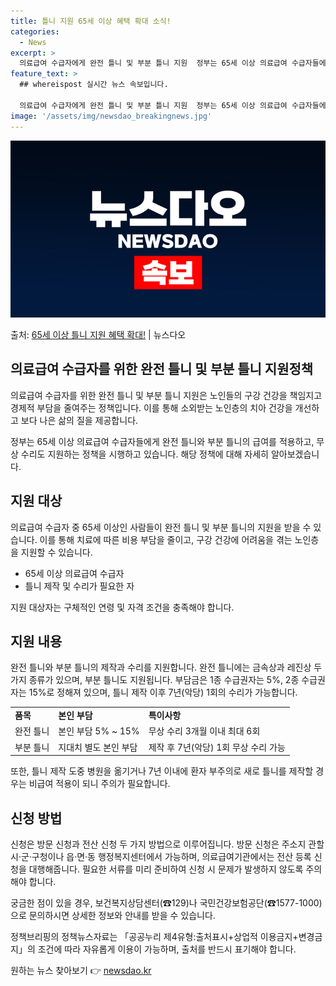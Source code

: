 ```yaml
---
title: 틀니 지원 65세 이상 혜택 확대 소식!
categories:
  - News
excerpt: >
  의료급여 수급자에게 완전 틀니 및 부분 틀니 지원  정부는 65세 이상 의료급여 수급자들에게 완전 틀니와 부…
feature_text: >
  ## whereispost 실시간 뉴스 속보입니다.

  의료급여 수급자에게 완전 틀니 및 부분 틀니 지원  정부는 65세 이상 의료급여 수급자들에게 완전 틀니와 부…
image: '/assets/img/newsdao_breakingnews.jpg'
---
```


![뉴스다오 속보](/assets/img/newsdao_breakingnews.jpg)

<p>출처: <a href="https://newsdao.kr/4325" rel="dofollow">65세 이상 틀니 지원 혜택 확대!</a> | 뉴스다오</p>

<h2 data-ke-size="size26">의료급여 수급자를 위한 완전 틀니 및 부분 틀니 지원정책</h2>
의료급여 수급자를 위한 완전 틀니 및 부분 틀니 지원은 노인들의 구강 건강을 책임지고 경제적 부담을 줄여주는 정책입니다. 이를 통해 소외받는 노인층의 치아 건강을 개선하고 보다 나은 삶의 질을 제공합니다.

<p data-ke-size="size16">정부는 65세 이상 의료급여 수급자들에게 완전 틀니와 부분 틀니의 급여를 적용하고, 무상 수리도 지원하는 정책을 시행하고 있습니다. 해당 정책에 대해 자세히 알아보겠습니다.</p>

<h2 data-ke-size="size24">지원 대상</h2>
의료급여 수급자 중 65세 이상인 사람들이 완전 틀니 및 부분 틀니의 지원을 받을 수 있습니다. 이를 통해 치료에 따른 비용 부담을 줄이고, 구강 건강에 어려움을 겪는 노인층을 지원할 수 있습니다.

<ul>
    <li>65세 이상 의료급여 수급자</li>
    <li>틀니 제작 및 수리가 필요한 자</li>
</ul>

<p data-ke-size="size16">지원 대상자는 구체적인 연령 및 자격 조건을 충족해야 합니다.</p>

<h2 data-ke-size="size24">지원 내용</h2>
완전 틀니와 부분 틀니의 제작과 수리를 지원합니다. 완전 틀니에는 금속상과 레진상 두 가지 종류가 있으며, 부분 틀니도 지원됩니다. 부담금은 1종 수급권자는 5%, 2종 수급권자는 15%로 정해져 있으며, 틀니 제작 이후 7년(악당) 1회의 수리가 가능합니다.

<table>
  <tr>
    <td><b>품목</b></td>
    <td><b>본인 부담</b></td>
    <td><b>특이사항</b></td>
  </tr>
  <tr>
    <td>완전 틀니</td>
    <td>본인 부담 5% ~ 15%</td>
    <td>무상 수리 3개월 이내 최대 6회</td>
  </tr>
  <tr>
    <td>부분 틀니</td>
    <td>지대치 별도 본인 부담</td>
    <td>제작 후 7년(악당) 1회 무상 수리 가능</td>
  </tr>
</table>

<p data-ke-size="size16">또한, 틀니 제작 도중 병원을 옮기거나 7년 이내에 환자 부주의로 새로 틀니를 제작할 경우는 비급여 적용이 되니 주의가 필요합니다.</p>

<h2 data-ke-size="size24">신청 방법</h2>
신청은 방문 신청과 전산 신청 두 가지 방법으로 이루어집니다. 방문 신청은 주소지 관할 시·군·구청이나 읍·면·동 행정복지센터에서 가능하며, 의료급여기관에서는 전산 등록 신청을 대행해줍니다. 필요한 서류를 미리 준비하여 신청 시 문제가 발생하지 않도록 주의해야 합니다.

<p data-ke-size="size16">궁금한 점이 있을 경우, 보건복지상담센터(☎129)나 국민건강보험공단(☎1577-1000)으로 문의하시면 상세한 정보와 안내를 받을 수 있습니다.</p>

<p data-ke-size="size16">정책브리핑의 정책뉴스자료는 「공공누리 제4유형:출처표시+상업적 이용금지+변경금지」의 조건에 따라 자유롭게 이용이 가능하며, 출처를 반드시 표기해야 합니다.</p>
 

원하는 뉴스 찾아보기 👉 <a href="https://newsdao.kr" rel="dofollow">newsdao.kr</a>


